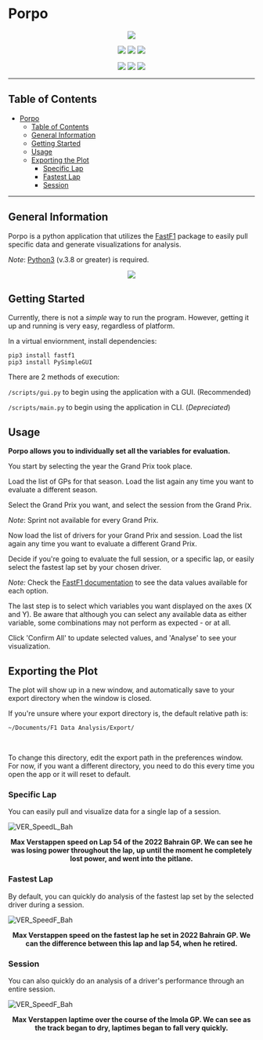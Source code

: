 # Porpo

<p align="center">
  <img src = src/common/images/icon.png />
</p>


<p align="center">
  <img src = https://img.shields.io/github/license/dtech-auto/F1DataAnalysis />
    </>
  <img src = https://img.shields.io/github/languages/top/dtech-auto/F1DataAnalysis />
    </>
  <img src = https://img.shields.io/github/v/release/dtech-auto/F1DataAnalysis?display_name=tag&include_prereleases />
    </>
</p>

<p align="center">
  <img src = https://img.shields.io/github/commit-activity/w/dtech-auto/F1DataAnalysis />
    </>
  <img src = https://img.shields.io/github/last-commit/dtech-auto/F1DataAnalysis />
    </>
  <img src = https://img.shields.io/github/issues-raw/dtech-auto/F1DataAnalysis />
</p>

------

## Table of Contents
- [Porpo](#porpo)
  - [Table of Contents](#table-of-contents)
  - [General Information](#general-information)
  - [Getting Started](#getting-started)
  - [Usage](#usage)
  - [Exporting the Plot](#exporting-the-plot)
    - [Specific Lap](#specific-lap)
    - [Fastest Lap](#fastest-lap)
    - [Session](#session)

------

## General Information

Porpo is a python application that utilizes the [FastF1](https://github.com/theOehrly/Fast-F1) package to easily pull specific data and generate visualizations for analysis.

*Note*: [Python3](https://www.python.org/downloads/) (v.3.8 or greater) is required.

<p align="center">
  <img src = src/examples/images/screenshots/porpo.png />
</p>

## Getting Started
Currently, there is not a *simple* way to run the program. However, getting it up and running is very easy, regardless of platform. 

In a virtual enviornment, install dependencies:

```
pip3 install fastf1
pip3 install PySimpleGUI
```

There are 2 methods of execution:

`/scripts/gui.py` to begin using the application with a GUI. (Recommended)

`/scripts/main.py` to begin using the application in CLI. (*Depreciated*)

## Usage


**Porpo allows you to individually set all the variables for evaluation.** 

You start by selecting the year the Grand Prix took place.

Load the list of GPs for that season. Load the list again any time you want to evaluate a different season.

Select the Grand Prix you want, and select the session from the Grand Prix.

*Note*: Sprint not available for every Grand Prix.

Now load the list of drivers for your Grand Prix and session. Load the list again any time you want to evaluate a different Grand Prix.

Decide if you're going to evaluate the full session, or a specific lap, or easily select the fastest lap set by your chosen driver.

*Note:* Check the [FastF1 documentation](https://theoehrly.github.io/Fast-F1/) to see the data values available for each option.

The last step is to select which variables you want displayed on the axes (X and Y). Be aware that although you can select any available data as either variable, some combinations may not perform as expected - or at all.

Click 'Confirm All' to update selected values, and 'Analyse' to see your visualization.

## Exporting the Plot

The plot will show up in a new window, and automatically save to your export directory when the window is closed.

If you're unsure where your export directory is, the default relative path is:

  ```
  ~/Documents/F1 Data Analysis/Export/
  ```
&nbsp;

To change this directory, edit the export path in the preferences window. For now, if you want a different directory, you need to do this every time you open the app or it will reset to default.

### Specific Lap
You can easily pull and visualize data for a single lap of a session.

![VER_SpeedL_Bah](/src/examples/images/ver_bah_last_speed.png)
<figcaption align = "center">
  <b>Max Verstappen speed on Lap 54 of the 2022 Bahrain GP. We can see he was losing power throughout the lap, up until the moment he completely lost power, and went into the pitlane.</b>
</figcaption>

### Fastest Lap
By default, you can quickly do analysis of the fastest lap set by the selected driver during a session.

![VER_SpeedF_Bah](/src/examples/images/ver_bah_fastest_speed.png)
<figcaption align = "center">
  <b>Max Verstappen speed on the fastest lap he set in 2022 Bahrain GP. We can the difference between this lap and lap 54, when he retired.</b>
</figcaption>

### Session
You can also quickly do an analysis of a driver's performance through an entire session.

![VER_SpeedF_Bah](/src/examples/images/ver_imola_laptime.png)
<figcaption align = "center">
  <b>Max Verstappen laptime over the course of the Imola GP. We can see as the track began to dry, laptimes began to fall very quickly.</b>
</figcaption>
